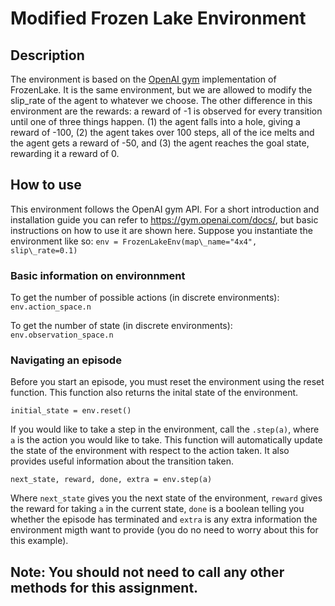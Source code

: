 # Modified Frozen Lake Environment

## Description
The environment is based on the [OpenAI gym](https://gym.openai.com) implementation of FrozenLake. It is the same environment, but we are allowed to modify the slip_rate of the agent to whatever we choose.
The other difference in this environment are the rewards: a reward of -1 is observed for every transition until one of three things happen. (1) the agent falls into a hole, giving a reward of -100,
(2) the agent takes over 100 steps, all of the ice melts and the agent gets a reward of -50, and (3) the agent reaches the goal state, rewarding it a reward of 0. 

## How to use
This environment follows the OpenAI gym API. For a short introduction and installation guide you can refer to <https://gym.openai.com/docs/>, but basic instructions on how to use it are shown here.
Suppose you instantiate the environment like so: `env = FrozenLakeEnv(map\_name="4x4", slip\_rate=0.1)`
### Basic information on environnment
To get the number of possible actions (in discrete environments): `env.action_space.n`

To get the number of state (in discrete environments): `env.observation_space.n`

### Navigating an episode
Before you start an episode, you must reset the environment using the reset function. This function also returns the inital state of the environment.

`initial_state = env.reset()`

If you would like to take a step in the environment, call the `.step(a)`, where `a` is the action you would like to take. This function will automatically update the state of the
environment with respect to the action taken. It also provides useful information about the transition taken.

`next_state, reward, done, extra = env.step(a)`

Where `next_state` gives you the next state of the environment, `reward` gives the reward for taking `a` in the current state, `done` is a boolean telling you whether the episode has terminated
and `extra` is any extra information the environment migth want to provide (you do no need to worry about this for this example).

## Note: You should not need to call any other methods for this assignment.
